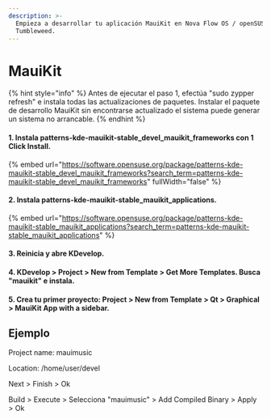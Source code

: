 ```yaml
---
description: >-
  Empieza a desarrollar tu aplicación MauiKit en Nova Flow OS / openSUSE
  Tumbleweed.
---
```


# MauiKit

{% hint style="info" %}
Antes de ejecutar el paso 1, efectúa "sudo zypper refresh" e instala todas las actualizaciones de paquetes. Instalar el paquete de desarrollo MauiKit sin encontrarse actualizado el sistema puede generar un sistema no arrancable.
{% endhint %}

#### 1. Instala patterns-kde-mauikit-stable\_devel\_mauikit\_frameworks con 1 Click Install.

{% embed url="https://software.opensuse.org/package/patterns-kde-mauikit-stable_devel_mauikit_frameworks?search_term=patterns-kde-mauikit-stable_devel_mauikit_frameworks" fullWidth="false" %}

#### 2. Instala patterns-kde-mauikit-stable\_mauikit\_applications.

{% embed url="https://software.opensuse.org/package/patterns-kde-mauikit-stable_mauikit_applications?search_term=patterns-kde-mauikit-stable_mauikit_applications" %}

#### 3. Reinicia y abre KDevelop.

#### 4. KDevelop > Project > New from Template > Get More Templates. Busca "mauikit" e instala.

#### 5. Crea tu primer proyecto: Project > New from Template > Qt > Graphical > MauiKit App with a sidebar.

## Ejemplo

Project name: mauimusic

Location: /home/user/devel

Next > Finish > Ok

Build > Execute > Selecciona "mauimusic" > Add Compiled Binary > Apply > Ok
